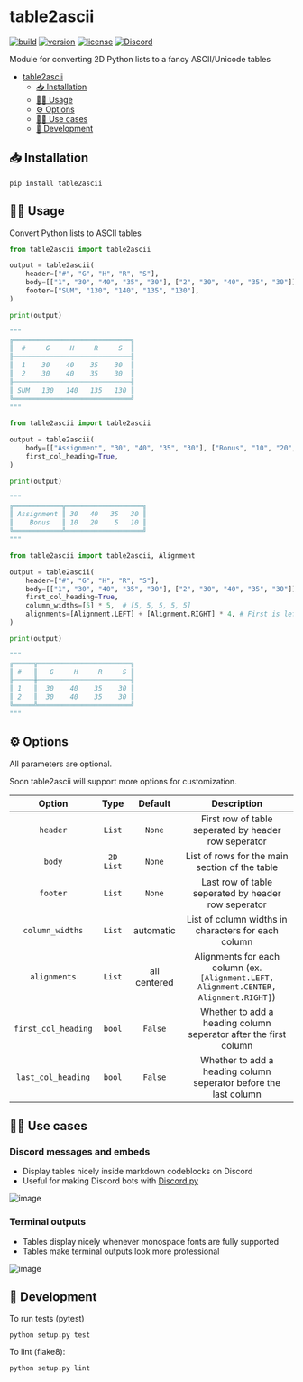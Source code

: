 # table2ascii

[![build](https://img.shields.io/github/workflow/status/DenverCoder1/table2ascii/Python%20application/main)](https://github.com/DenverCoder1/table2ascii/actions/workflows/python-app.yml)
[![version](https://img.shields.io/pypi/v/table2ascii)](https://pypi.org/project/table2ascii/)
[![license](https://img.shields.io/pypi/l/table2ascii)](https://github.com/DenverCoder1/table2ascii/blob/main/LICENSE)
[![Discord](https://img.shields.io/discord/819650821314052106?color=7289DA&logo=discord&logoColor=white "Dev Pro Tips Discussion & Support Server")](https://discord.gg/fPrdqh3Zfu)

Module for converting 2D Python lists to a fancy ASCII/Unicode tables

- [table2ascii](#table2ascii)
  - [📥 Installation](#-installation)
  - [🧑‍💻 Usage](#-usage)
  - [⚙️ Options](#️-options)
  - [👨‍🎨 Use cases](#-use-cases)
  - [🧰 Development](#-development)


## 📥 Installation

``pip install table2ascii`` 


## 🧑‍💻 Usage

Convert Python lists to ASCII tables

```py
from table2ascii import table2ascii

output = table2ascii(
    header=["#", "G", "H", "R", "S"],
    body=[["1", "30", "40", "35", "30"], ["2", "30", "40", "35", "30"]],
    footer=["SUM", "130", "140", "135", "130"],
)

print(output)

"""
╔═════════════════════════════╗
║  #     G     H     R     S  ║
╟─────────────────────────────╢
║  1    30    40    35    30  ║
║  2    30    40    35    30  ║
╟─────────────────────────────╢
║ SUM   130   140   135   130 ║
╚═════════════════════════════╝
"""
```

```py
from table2ascii import table2ascii

output = table2ascii(
    body=[["Assignment", "30", "40", "35", "30"], ["Bonus", "10", "20", "5", "10"]],
    first_col_heading=True,
)

print(output)

"""
╔════════════╦═══════════════════╗
║ Assignment ║ 30   40   35   30 ║
║    Bonus   ║ 10   20    5   10 ║
╚════════════╩═══════════════════╝
"""
```

```py
from table2ascii import table2ascii, Alignment

output = table2ascii(
    header=["#", "G", "H", "R", "S"],
    body=[["1", "30", "40", "35", "30"], ["2", "30", "40", "35", "30"]],
    first_col_heading=True,
    column_widths=[5] * 5,  # [5, 5, 5, 5, 5]
    alignments=[Alignment.LEFT] + [Alignment.RIGHT] * 4, # First is left, remaining 4 are right
)

print(output)

"""
╔═════╦═══════════════════════╗
║ #   ║   G     H     R     S ║
╟─────╫───────────────────────╢
║ 1   ║  30    40    35    30 ║
║ 2   ║  30    40    35    30 ║
╚═════╩═══════════════════════╝
"""
```

## ⚙️ Options

All parameters are optional.

Soon table2ascii will support more options for customization.

|       Option        |   Type    |   Default    |                                      Description                                       |
| :-----------------: | :-------: | :----------: | :------------------------------------------------------------------------------------: |
|      `header`       |  `List`   |    `None`    |                  First row of table seperated by header row seperator                  |
|       `body`        | `2D List` |    `None`    |                     List of rows for the main section of the table                     |
|      `footer`       |  `List`   |    `None`    |                  Last row of table seperated by header row seperator                   |
|   `column_widths`   |  `List`   |  automatic   |                  List of column widths in characters for each column                   |
|    `alignments`     |  `List`   | all centered | Alignments for each column (ex. `[Alignment.LEFT, Alignment.CENTER, Alignment.RIGHT]`) |
| `first_col_heading` |  `bool`   |   `False`    |            Whether to add a heading column seperator after the first column            |
| `last_col_heading`  |  `bool`   |   `False`    |            Whether to add a heading column seperator before the last column            |

## 👨‍🎨 Use cases

### Discord messages and embeds

* Display tables nicely inside markdown codeblocks on Discord
* Useful for making Discord bots with [Discord.py](https://github.com/Rapptz/discord.py)

![image](https://user-images.githubusercontent.com/20955511/116203248-2973c600-a744-11eb-97d8-4b75ed2845c9.png)

### Terminal outputs

* Tables display nicely whenever monospace fonts are fully supported
* Tables make terminal outputs look more professional

![image](https://user-images.githubusercontent.com/20955511/116204490-802dcf80-a745-11eb-9b4a-7cef49f23958.png)


## 🧰 Development

To run tests (pytest)

``python setup.py test``

To lint (flake8):

``python setup.py lint``
